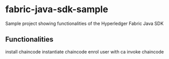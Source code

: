 # fabric-java-sdk-sample
Sample project showing functionalities of the Hyperledger Fabric Java SDK

## Functionalities

install chaincode
instantiate chaincode
enrol user with ca
invoke chaincode
